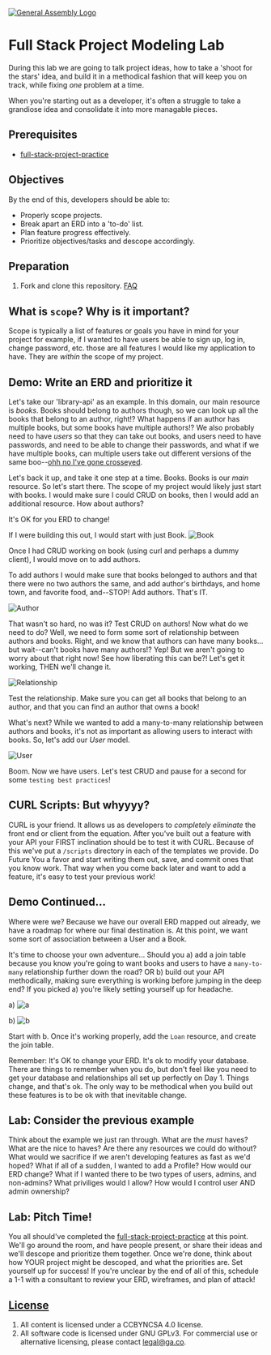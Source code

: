[![General Assembly Logo](https://camo.githubusercontent.com/1a91b05b8f4d44b5bbfb83abac2b0996d8e26c92/687474703a2f2f692e696d6775722e636f6d2f6b6538555354712e706e67)](https://generalassemb.ly/education/web-development-immersive)

# Full Stack Project Modeling Lab

During this lab we are going to talk project ideas, how to take a 'shoot for
the stars' idea, and build it in a methodical fashion that will keep you on
track, while fixing *one* problem at a time.

When you're starting out as a developer, it's often a struggle to take a
grandiose idea and consolidate it into more managable pieces.

## Prerequisites

-   [full-stack-project-practice](https://git.generalassemb.ly/ga-wdi-boston/full-stack-project-practice)

## Objectives

By the end of this, developers should be able to:

-   Properly scope projects.
-   Break apart an ERD into a 'to-do' list.
-   Plan feature progress effectively.
-   Prioritize objectives/tasks and descope accordingly.

## Preparation

1.  Fork and clone this repository.
 [FAQ](https://git.generalassemb.ly/ga-wdi-boston/meta/wiki/ForkAndClone)

## What is `scope`? Why is it important?

Scope is typically a list of features or goals you have in mind for your
project for example, if I wanted to have users be able to sign up, log in,
change password, etc. those are all features I would like my application to have. They are *within* the scope of my project.

## Demo: Write an ERD and prioritize it

Let's take our 'library-api' as an example. In this domain, our main resource
is *books*. Books should belong to authors though, so we can look up all the
books that belong to an author, right!? What happens if an author has multiple
books, but some books have multiple authors!? We also probably need to have
*users* so that they can take out books, and users need to have passwords, and
need to be able to change their passwords, and what if we have multiple books,
can multiple users take out different versions of the same boo--[ohh no I've gone crosseyed](https://i.imgur.com/a7Yyjg8.gif).

Let's back it up, and take it one step at a time. Books. Books is our *main*
resource. So let's start there. The scope of my project would likely just start
with books. I would make sure I could CRUD on books, then I would add an
additional resource. How about authors?

It's OK for you ERD to change!

If I were building this out, I would start with just Book. ![Book](https://i.imgur.com/N1npKUD.png)

Once I had CRUD working on book (using curl and perhaps a dummy client), I
would move on to add authors.

To add authors I would make sure that books belonged to authors and that there
were no two authors the same, and add author's birthdays, and home town, and
favorite food, and--STOP! Add authors. That's IT.

![Author](https://i.imgur.com/lTnGitd.png)

That wasn't so hard, no was it? Test CRUD on authors! Now what do we need to
do? Well, we need to form some sort of relationship between authors and books.
Right, and we know that authors can have many books... but wait--can't books
have many authors!? Yep! But we aren't going to worry about that right now!
See how liberating this can be?! Let's get it working, THEN we'll change it.

![Relationship](https://i.imgur.com/vfWHyT6.png)

Test the relationship. Make sure you can get all books that belong to an
author, and that you can find an author that owns a book!

What's next? While we wanted to add a many-to-many relationship between authors
and books, it's not as important as allowing users to interact with books. So,
let's add our *User* model.

![User](https://i.imgur.com/sYjRXbz.png)

Boom. Now we have users. Let's test CRUD and pause for a second for some
`testing best practices`!

## CURL Scripts: But whyyyy?

CURL is your friend. It allows us as developers to *completely eliminate* the
front end or client from the equation. After you've built out a feature with
your API your FIRST inclination should be to test it with CURL. Because of this
we've put a `/scripts` directory in each of the templates we provide. Do
Future You a favor and start writing them out, save, and commit ones that you
know work. That way when you come back later and want to add a feature, it's
easy to test your previous work!

## Demo Continued...

Where were we? Because we have our overall ERD mapped out already, we have a
roadmap for where our final destination is. At this point, we want some sort of
association between a User and a Book.

It's time to choose your own adventure... Should you a) add a join table
because you know you're going to want books and users to have a `many-to-many`
relationship further down the road? OR b) build out your API methodically,
making sure everything is working before jumping in the deep end? If you picked
a) you're likely setting yourself up for headache.

a) ![a](https://i.imgur.com/4CPYxty.png)

b) ![b](https://i.imgur.com/XshAB3u.png)

Start with b. Once it's working properly, add the `Loan` resource, and create
the join table.

Remember: It's OK to change your ERD. It's ok to modify your database. There
are things to remember when you do, but don't feel like you need to get your
database and relationships all set up perfectly on Day 1. Things change, and
that's ok. The only way to be methodical when you build out these features is
to be ok with that inevitable change.

## Lab: Consider the previous example

Think about the example we just ran through. What are the *must* haves? What
are the nice to haves? Are there any resources we could do without? What would
we sacrifice if we aren't developing features as fast as we'd hoped? What if
all of a sudden, I wanted to add a Profile? How would our ERD change? What if
I wanted there to be two types of users, admins, and non-admins? What
priviliges would I allow? How would I control user AND admin ownership?

## Lab: Pitch Time!

You all should've completed the [full-stack-project-practice](https://git.generalassemb.ly/ga-wdi-boston/full-stack-project-practice) at this point. We'll go around the room, and have people present,
or share their ideas and we'll descope and prioritize them together. Once we're
done, think about how YOUR project might be descoped, and what the priorities
are. Set yourself up for success! If you're unclear by the end of all of this,
schedule a 1-1 with a consultant to review your ERD, wireframes, and plan of
attack!

## [License](LICENSE)

1.  All content is licensed under a CC­BY­NC­SA 4.0 license.
1.  All software code is licensed under GNU GPLv3. For commercial use or
    alternative licensing, please contact legal@ga.co.
